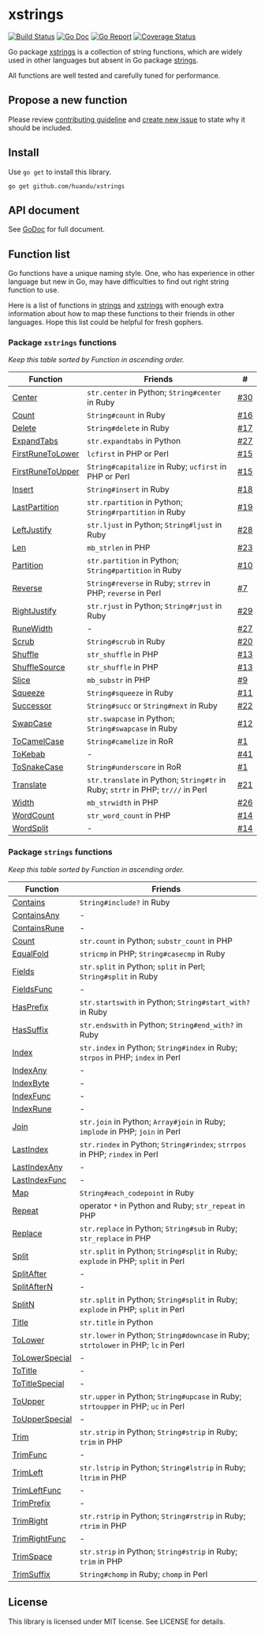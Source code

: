 # xstrings

[![Build Status](https://github.com/huandu/xstrings/workflows/Go/badge.svg)](https://github.com/huandu/xstrings/actions)
[![Go Doc](https://godoc.org/github.com/huandu/xstrings?status.svg)](https://pkg.go.dev/github.com/huandu/xstrings)
[![Go Report](https://goreportcard.com/badge/github.com/huandu/xstrings)](https://goreportcard.com/report/github.com/huandu/xstrings)
[![Coverage Status](https://coveralls.io/repos/github/huandu/xstrings/badge.svg?branch=master)](https://coveralls.io/github/huandu/xstrings?branch=master)

Go package [xstrings](https://godoc.org/github.com/huandu/xstrings) is a collection of string functions, which are widely used in other languages but absent in Go package [strings](http://golang.org/pkg/strings).

All functions are well tested and carefully tuned for performance.

## Propose a new function

Please review [contributing guideline](CONTRIBUTING.md) and [create new issue](https://github.com/huandu/xstrings/issues) to state why it should be included.

## Install

Use `go get` to install this library.

    go get github.com/huandu/xstrings

## API document

See [GoDoc](https://godoc.org/github.com/huandu/xstrings) for full document.

## Function list

Go functions have a unique naming style. One, who has experience in other language but new in Go, may have difficulties to find out right string function to use.

Here is a list of functions in [strings](http://golang.org/pkg/strings) and [xstrings](https://godoc.org/github.com/huandu/xstrings) with enough extra information about how to map these functions to their friends in other languages. Hope this list could be helpful for fresh gophers.

### Package `xstrings` functions

_Keep this table sorted by Function in ascending order._

| Function                                                                          | Friends                                                                         | #                                                   |
| --------------------------------------------------------------------------------- | ------------------------------------------------------------------------------- | --------------------------------------------------- |
| [Center](https://godoc.org/github.com/huandu/xstrings#Center)                     | `str.center` in Python; `String#center` in Ruby                                 | [#30](https://github.com/huandu/xstrings/issues/30) |
| [Count](https://godoc.org/github.com/huandu/xstrings#Count)                       | `String#count` in Ruby                                                          | [#16](https://github.com/huandu/xstrings/issues/16) |
| [Delete](https://godoc.org/github.com/huandu/xstrings#Delete)                     | `String#delete` in Ruby                                                         | [#17](https://github.com/huandu/xstrings/issues/17) |
| [ExpandTabs](https://godoc.org/github.com/huandu/xstrings#ExpandTabs)             | `str.expandtabs` in Python                                                      | [#27](https://github.com/huandu/xstrings/issues/27) |
| [FirstRuneToLower](https://godoc.org/github.com/huandu/xstrings#FirstRuneToLower) | `lcfirst` in PHP or Perl                                                        | [#15](https://github.com/huandu/xstrings/issues/15) |
| [FirstRuneToUpper](https://godoc.org/github.com/huandu/xstrings#FirstRuneToUpper) | `String#capitalize` in Ruby; `ucfirst` in PHP or Perl                           | [#15](https://github.com/huandu/xstrings/issues/15) |
| [Insert](https://godoc.org/github.com/huandu/xstrings#Insert)                     | `String#insert` in Ruby                                                         | [#18](https://github.com/huandu/xstrings/issues/18) |
| [LastPartition](https://godoc.org/github.com/huandu/xstrings#LastPartition)       | `str.rpartition` in Python; `String#rpartition` in Ruby                         | [#19](https://github.com/huandu/xstrings/issues/19) |
| [LeftJustify](https://godoc.org/github.com/huandu/xstrings#LeftJustify)           | `str.ljust` in Python; `String#ljust` in Ruby                                   | [#28](https://github.com/huandu/xstrings/issues/28) |
| [Len](https://godoc.org/github.com/huandu/xstrings#Len)                           | `mb_strlen` in PHP                                                              | [#23](https://github.com/huandu/xstrings/issues/23) |
| [Partition](https://godoc.org/github.com/huandu/xstrings#Partition)               | `str.partition` in Python; `String#partition` in Ruby                           | [#10](https://github.com/huandu/xstrings/issues/10) |
| [Reverse](https://godoc.org/github.com/huandu/xstrings#Reverse)                   | `String#reverse` in Ruby; `strrev` in PHP; `reverse` in Perl                    | [#7](https://github.com/huandu/xstrings/issues/7)   |
| [RightJustify](https://godoc.org/github.com/huandu/xstrings#RightJustify)         | `str.rjust` in Python; `String#rjust` in Ruby                                   | [#29](https://github.com/huandu/xstrings/issues/29) |
| [RuneWidth](https://godoc.org/github.com/huandu/xstrings#RuneWidth)               | -                                                                               | [#27](https://github.com/huandu/xstrings/issues/27) |
| [Scrub](https://godoc.org/github.com/huandu/xstrings#Scrub)                       | `String#scrub` in Ruby                                                          | [#20](https://github.com/huandu/xstrings/issues/20) |
| [Shuffle](https://godoc.org/github.com/huandu/xstrings#Shuffle)                   | `str_shuffle` in PHP                                                            | [#13](https://github.com/huandu/xstrings/issues/13) |
| [ShuffleSource](https://godoc.org/github.com/huandu/xstrings#ShuffleSource)       | `str_shuffle` in PHP                                                            | [#13](https://github.com/huandu/xstrings/issues/13) |
| [Slice](https://godoc.org/github.com/huandu/xstrings#Slice)                       | `mb_substr` in PHP                                                              | [#9](https://github.com/huandu/xstrings/issues/9)   |
| [Squeeze](https://godoc.org/github.com/huandu/xstrings#Squeeze)                   | `String#squeeze` in Ruby                                                        | [#11](https://github.com/huandu/xstrings/issues/11) |
| [Successor](https://godoc.org/github.com/huandu/xstrings#Successor)               | `String#succ` or `String#next` in Ruby                                          | [#22](https://github.com/huandu/xstrings/issues/22) |
| [SwapCase](https://godoc.org/github.com/huandu/xstrings#SwapCase)                 | `str.swapcase` in Python; `String#swapcase` in Ruby                             | [#12](https://github.com/huandu/xstrings/issues/12) |
| [ToCamelCase](https://godoc.org/github.com/huandu/xstrings#ToCamelCase)           | `String#camelize` in RoR                                                        | [#1](https://github.com/huandu/xstrings/issues/1)   |
| [ToKebab](https://godoc.org/github.com/huandu/xstrings#ToKebabCase)               | -                                                                               | [#41](https://github.com/huandu/xstrings/issues/41) |
| [ToSnakeCase](https://godoc.org/github.com/huandu/xstrings#ToSnakeCase)           | `String#underscore` in RoR                                                      | [#1](https://github.com/huandu/xstrings/issues/1)   |
| [Translate](https://godoc.org/github.com/huandu/xstrings#Translate)               | `str.translate` in Python; `String#tr` in Ruby; `strtr` in PHP; `tr///` in Perl | [#21](https://github.com/huandu/xstrings/issues/21) |
| [Width](https://godoc.org/github.com/huandu/xstrings#Width)                       | `mb_strwidth` in PHP                                                            | [#26](https://github.com/huandu/xstrings/issues/26) |
| [WordCount](https://godoc.org/github.com/huandu/xstrings#WordCount)               | `str_word_count` in PHP                                                         | [#14](https://github.com/huandu/xstrings/issues/14) |
| [WordSplit](https://godoc.org/github.com/huandu/xstrings#WordSplit)               | -                                                                               | [#14](https://github.com/huandu/xstrings/issues/14) |

### Package `strings` functions

_Keep this table sorted by Function in ascending order._

| Function                                                        | Friends                                                                             |
| --------------------------------------------------------------- | ----------------------------------------------------------------------------------- |
| [Contains](http://golang.org/pkg/strings/#Contains)             | `String#include?` in Ruby                                                           |
| [ContainsAny](http://golang.org/pkg/strings/#ContainsAny)       | -                                                                                   |
| [ContainsRune](http://golang.org/pkg/strings/#ContainsRune)     | -                                                                                   |
| [Count](http://golang.org/pkg/strings/#Count)                   | `str.count` in Python; `substr_count` in PHP                                        |
| [EqualFold](http://golang.org/pkg/strings/#EqualFold)           | `stricmp` in PHP; `String#casecmp` in Ruby                                          |
| [Fields](http://golang.org/pkg/strings/#Fields)                 | `str.split` in Python; `split` in Perl; `String#split` in Ruby                      |
| [FieldsFunc](http://golang.org/pkg/strings/#FieldsFunc)         | -                                                                                   |
| [HasPrefix](http://golang.org/pkg/strings/#HasPrefix)           | `str.startswith` in Python; `String#start_with?` in Ruby                            |
| [HasSuffix](http://golang.org/pkg/strings/#HasSuffix)           | `str.endswith` in Python; `String#end_with?` in Ruby                                |
| [Index](http://golang.org/pkg/strings/#Index)                   | `str.index` in Python; `String#index` in Ruby; `strpos` in PHP; `index` in Perl     |
| [IndexAny](http://golang.org/pkg/strings/#IndexAny)             | -                                                                                   |
| [IndexByte](http://golang.org/pkg/strings/#IndexByte)           | -                                                                                   |
| [IndexFunc](http://golang.org/pkg/strings/#IndexFunc)           | -                                                                                   |
| [IndexRune](http://golang.org/pkg/strings/#IndexRune)           | -                                                                                   |
| [Join](http://golang.org/pkg/strings/#Join)                     | `str.join` in Python; `Array#join` in Ruby; `implode` in PHP; `join` in Perl        |
| [LastIndex](http://golang.org/pkg/strings/#LastIndex)           | `str.rindex` in Python; `String#rindex`; `strrpos` in PHP; `rindex` in Perl         |
| [LastIndexAny](http://golang.org/pkg/strings/#LastIndexAny)     | -                                                                                   |
| [LastIndexFunc](http://golang.org/pkg/strings/#LastIndexFunc)   | -                                                                                   |
| [Map](http://golang.org/pkg/strings/#Map)                       | `String#each_codepoint` in Ruby                                                     |
| [Repeat](http://golang.org/pkg/strings/#Repeat)                 | operator `*` in Python and Ruby; `str_repeat` in PHP                                |
| [Replace](http://golang.org/pkg/strings/#Replace)               | `str.replace` in Python; `String#sub` in Ruby; `str_replace` in PHP                 |
| [Split](http://golang.org/pkg/strings/#Split)                   | `str.split` in Python; `String#split` in Ruby; `explode` in PHP; `split` in Perl    |
| [SplitAfter](http://golang.org/pkg/strings/#SplitAfter)         | -                                                                                   |
| [SplitAfterN](http://golang.org/pkg/strings/#SplitAfterN)       | -                                                                                   |
| [SplitN](http://golang.org/pkg/strings/#SplitN)                 | `str.split` in Python; `String#split` in Ruby; `explode` in PHP; `split` in Perl    |
| [Title](http://golang.org/pkg/strings/#Title)                   | `str.title` in Python                                                               |
| [ToLower](http://golang.org/pkg/strings/#ToLower)               | `str.lower` in Python; `String#downcase` in Ruby; `strtolower` in PHP; `lc` in Perl |
| [ToLowerSpecial](http://golang.org/pkg/strings/#ToLowerSpecial) | -                                                                                   |
| [ToTitle](http://golang.org/pkg/strings/#ToTitle)               | -                                                                                   |
| [ToTitleSpecial](http://golang.org/pkg/strings/#ToTitleSpecial) | -                                                                                   |
| [ToUpper](http://golang.org/pkg/strings/#ToUpper)               | `str.upper` in Python; `String#upcase` in Ruby; `strtoupper` in PHP; `uc` in Perl   |
| [ToUpperSpecial](http://golang.org/pkg/strings/#ToUpperSpecial) | -                                                                                   |
| [Trim](http://golang.org/pkg/strings/#Trim)                     | `str.strip` in Python; `String#strip` in Ruby; `trim` in PHP                        |
| [TrimFunc](http://golang.org/pkg/strings/#TrimFunc)             | -                                                                                   |
| [TrimLeft](http://golang.org/pkg/strings/#TrimLeft)             | `str.lstrip` in Python; `String#lstrip` in Ruby; `ltrim` in PHP                     |
| [TrimLeftFunc](http://golang.org/pkg/strings/#TrimLeftFunc)     | -                                                                                   |
| [TrimPrefix](http://golang.org/pkg/strings/#TrimPrefix)         | -                                                                                   |
| [TrimRight](http://golang.org/pkg/strings/#TrimRight)           | `str.rstrip` in Python; `String#rstrip` in Ruby; `rtrim` in PHP                     |
| [TrimRightFunc](http://golang.org/pkg/strings/#TrimRightFunc)   | -                                                                                   |
| [TrimSpace](http://golang.org/pkg/strings/#TrimSpace)           | `str.strip` in Python; `String#strip` in Ruby; `trim` in PHP                        |
| [TrimSuffix](http://golang.org/pkg/strings/#TrimSuffix)         | `String#chomp` in Ruby; `chomp` in Perl                                             |

## License

This library is licensed under MIT license. See LICENSE for details.

